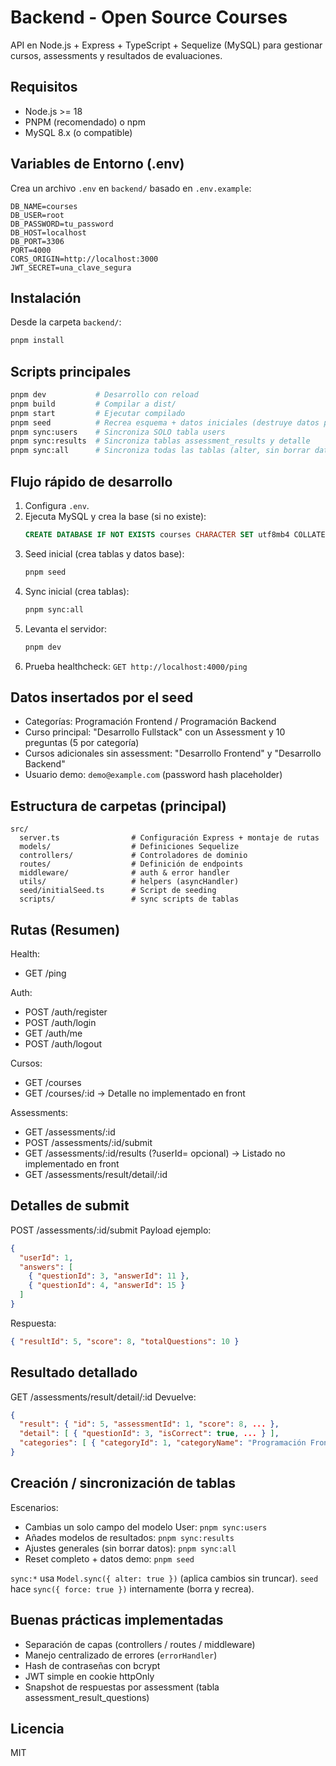 # Backend - Open Source Courses

API en Node.js + Express + TypeScript + Sequelize (MySQL) para gestionar cursos, assessments y resultados de evaluaciones.

## Requisitos
- Node.js >= 18
- PNPM (recomendado) o npm
- MySQL 8.x (o compatible)

## Variables de Entorno (.env)
Crea un archivo `.env` en `backend/` basado en `.env.example`:
```
DB_NAME=courses
DB_USER=root
DB_PASSWORD=tu_password
DB_HOST=localhost
DB_PORT=3306
PORT=4000
CORS_ORIGIN=http://localhost:3000
JWT_SECRET=una_clave_segura
```

## Instalación
Desde la carpeta `backend/`:
```bash
pnpm install
```

## Scripts principales
```bash
pnpm dev           # Desarrollo con reload
pnpm build         # Compilar a dist/
pnpm start         # Ejecutar compilado
pnpm seed          # Recrea esquema + datos iniciales (destruye datos previos)
pnpm sync:users    # Sincroniza SOLO tabla users
pnpm sync:results  # Sincroniza tablas assessment_results y detalle
pnpm sync:all      # Sincroniza todas las tablas (alter, sin borrar datos)
```

## Flujo rápido de desarrollo
1. Configura `.env`.
2. Ejecuta MySQL y crea la base (si no existe):
   ```sql
   CREATE DATABASE IF NOT EXISTS courses CHARACTER SET utf8mb4 COLLATE utf8mb4_unicode_ci;
   ```
3. Seed inicial (crea tablas y datos base):
   ```bash
   pnpm seed
   ```
4. Sync inicial (crea tablas):
   ```bash
   pnpm sync:all
   ```
5. Levanta el servidor:
   ```bash
   pnpm dev
   ```
5. Prueba healthcheck: `GET http://localhost:4000/ping`

## Datos insertados por el seed
- Categorías: Programación Frontend / Programación Backend
- Curso principal: "Desarrollo Fullstack" con un Assessment y 10 preguntas (5 por categoría)
- Cursos adicionales sin assessment: "Desarrollo Frontend" y "Desarrollo Backend"
- Usuario demo: `demo@example.com` (password hash placeholder)

## Estructura de carpetas (principal)
```
src/
  server.ts                # Configuración Express + montaje de rutas
  models/                  # Definiciones Sequelize
  controllers/             # Controladores de dominio
  routes/                  # Definición de endpoints
  middleware/              # auth & error handler
  utils/                   # helpers (asyncHandler)
  seed/initialSeed.ts      # Script de seeding
  scripts/                 # sync scripts de tablas
```

## Rutas (Resumen)
Health:
- GET /ping

Auth:
- POST /auth/register
- POST /auth/login
- GET  /auth/me
- POST /auth/logout

Cursos:
- GET /courses
- GET /courses/:id -> Detalle no implementado en front

Assessments:
- GET  /assessments/:id
- POST /assessments/:id/submit
- GET  /assessments/:id/results (?userId= opcional) -> Listado no implementado en front
- GET  /assessments/result/detail/:id

## Detalles de submit
POST /assessments/:id/submit
Payload ejemplo:
```json
{
  "userId": 1,
  "answers": [
    { "questionId": 3, "answerId": 11 },
    { "questionId": 4, "answerId": 15 }
  ]
}
```
Respuesta:
```json
{ "resultId": 5, "score": 8, "totalQuestions": 10 }
```

## Resultado detallado
GET /assessments/result/detail/:id
Devuelve:
```json
{
  "result": { "id": 5, "assessmentId": 1, "score": 8, ... },
  "detail": [ { "questionId": 3, "isCorrect": true, ... } ],
  "categories": [ { "categoryId": 1, "categoryName": "Programación Frontend", "correct": 4, "incorrect": 1, "total": 5 } ]
}
```

## Creación / sincronización de tablas
Escenarios:
- Cambias un solo campo del modelo User: `pnpm sync:users`
- Añades modelos de resultados: `pnpm sync:results`
- Ajustes generales (sin borrar datos): `pnpm sync:all`
- Reset completo + datos demo: `pnpm seed`

`sync:*` usa `Model.sync({ alter: true })` (aplica cambios sin truncar). `seed` hace `sync({ force: true })` internamente (borra y recrea).

## Buenas prácticas implementadas
- Separación de capas (controllers / routes / middleware)
- Manejo centralizado de errores (`errorHandler`)
- Hash de contraseñas con bcrypt
- JWT simple en cookie httpOnly
- Snapshot de respuestas por assessment (tabla assessment_result_questions)

## Licencia
MIT


